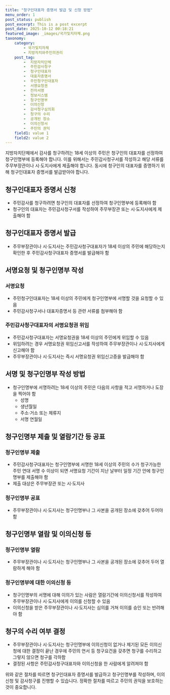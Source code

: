 ```yaml
---
title: "청구인대표자 증명서 발급 및 신청 방법"
menu_order: 1
post_status: publish
post_excerpt: This is a post excerpt
post_date: 2025-10-12 00:18:21
featured_image: _images/국가및지자체.png
taxonomy:
    category:
        - 국가및지자체
        - 지방자치와주민의권리
    post_tag:
        -  지방자치단체
        -  주민감사청구
        -  청구인대표자
        -  대표자증명서
        -  주민청구인대표자
        -  서명요청권
        -  전자서명
        -  정보시스템
        -  청구인명부
        -  이의신청
        -  감사청구심의회
        -  청구의 수리
        -  공개된 장소
        -  이의신청서
        -  주민의 권익
    field1: value 1
    field2: value 2
---
```



지방자치단체에서 감사를 청구하려는 18세 이상의 주민은 청구인의 대표자를 선정하여 청구인명부에 등록해야 합니다. 이를 위해서는 주민감사청구서를 작성하고 해당 서류를 주무부장관이나 시·도지사에게 제출해야 합니다. 동시에 청구인의 대표자를 증명하기 위해 청구인대표자 증명서를 발급받아야 합니다.

## 청구인대표자 증명서 신청

- 주민감사를 청구하려면 청구인의 대표자를 선정하여 청구인명부에 등록해야 함
- 청구인의 대표자는 주민감사청구서를 작성하여 주무부장관 또는 시·도지사에게 제출해야 함

## 청구인대표자 증명서 발급

- 주무부장관이나 시·도지사는 주민감사청구대표자가 18세 이상의 주민에 해당하는지 확인한 후 주민감사청구대표자 증명서를 발급해야 함

## 서명요청 및 청구인명부 작성

### 서명요청

- 주민청구인대표자는 18세 이상의 주민에게 청구인명부에 서명할 것을 요청할 수 있음
- 주민감사청구서나 대표자증명서 등 관련 서류를 첨부해야 함

### 주민감사청구대표자의 서명요청권 위임

- 주민감사청구대표자는 서명요청권을 18세 이상의 주민에게 위임할 수 있음
- 위임하려는 경우 서명요청권 위임신고서를 작성하여 주무부장관이나 시·도지사에게 신고해야 함
- 주무부장관이나 시·도지사는 즉시 서명요청권 위임신고증을 발급해야 함

## 서명 및 청구인명부 작성 방법

- 청구인명부에 서명하려는 18세 이상의 주민은 다음의 사항을 적고 서명하거나 도장을 찍어야 함
  - 성명
  - 생년월일
  - 주소·거소 또는 체류지
  - 서명 연월일

## 청구인명부 제출 및 열람기간 등 공표

### 청구인명부 제출

- 주민감사청구대표자는 청구인명부에 서명한 18세 이상의 주민의 수가 청구가능한 주민 연대 서명 수 이상이 되면 서명요청 기간이 지난 날부터 일정 기간 안에 청구인명부를 제출해야 함
- 제출 대상은 주무부장관 또는 시·도지사

### 청구인명부 공표

- 주무부장관이나 시·도지사는 청구인명부나 그 사본을 공개된 장소에 갖추어 두어야 함

## 청구인명부 열람 및 이의신청 등

### 청구인명부 열람

- 주무부장관이나 시·도지사는 청구인명부나 그 사본을 공개된 장소에 갖추어 두어 열람하게 해야 함

### 청구인명부에 대한 이의신청 등

- 청구인명부의 서명에 대해 이의가 있는 사람은 열람기간에 이의신청서를 작성하여 주무부장관이나 시·도지사에게 이의를 신청할 수 있음
- 이의신청을 받은 주무부장관이나 시·도지사는 심의를 거쳐 이의를 승인 또는 반려해야 함

## 청구의 수리 여부 결정

- 주무부장관이나 시·도지사는 청구인명부에 이의신청이 없거나 제기된 모든 이의신청에 대한 결정이 끝난 경우에 주민의 연서 등 청구요건을 갖추면 청구를 수리하고 그렇지 않으면 청구를 각하함
- 결정된 사항은 주민감사청구대표자와 이의신청을 한 사람에게 알려져야 함

위와 같은 절차를 따르면 청구인대표자 증명서를 발급하고 청구인명부를 작성하며, 이의신청 및 감사청구를 진행할 수 있습니다. 정확한 절차를 따르고 주민의 권익을 보호하는 것이 중요합니다.
